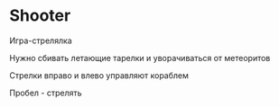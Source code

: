 # Shооter

Игра-стрелялка

Нужно сбивать летающие тарелки и уворачиваться от метеоритов

Стрелки вправо и влево управляют кораблем

Пробел - стрелять

